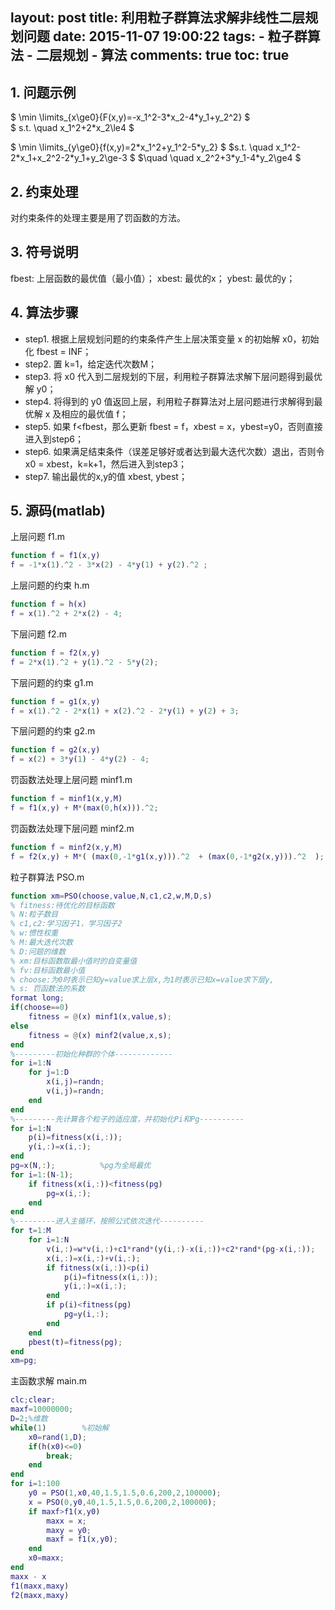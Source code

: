 layout: post
title: 利用粒子群算法求解非线性二层规划问题
date: 2015-11-07 19:00:22
tags: 
	- 粒子群算法
	- 二层规划
	- 算法
comments: true
toc: true
---
## 1. 问题示例 
$ \min \limits_{x\ge0}\{F(x,y)=-x_1^2-3\*x_2-4\*y_1+y_2^2} $  
$ s.t. \quad x_1^2+2\*x_2\le4 $


$ \min \limits_{y\ge0}\{f(x,y)=2\*x_1^2+y_1^2-5\*y_2} $
$s.t. \quad x_1^2-2\*x_1+x_2^2-2\*y_1+y_2\ge-3 $
$\quad \quad x_2^2+3\*y_1-4\*y_2\ge4 $

<!--more-->

## 2. 约束处理

对约束条件的处理主要是用了罚函数的方法。

## 3. 符号说明

fbest: 上层函数的最优值（最小值）；
xbest: 最优的x；
ybest: 最优的y；

## 4. 算法步骤

- step1. 根据上层规划问题的约束条件产生上层决策变量 x 的初始解 x0，初始化 fbest = INF；
- step2. 置 k=1，给定迭代次数M；
- step3. 将 x0 代入到二层规划的下层，利用粒子群算法求解下层问题得到最优解 y0；
- step4. 将得到的 y0 值返回上层，利用粒子群算法对上层问题进行求解得到最优解 x 及相应的最优值 f；
- step5. 如果 f<fbest，那么更新 fbest = f，xbest = x，ybest=y0，否则直接进入到step6；
- step6. 如果满足结束条件（误差足够好或者达到最大迭代次数）退出，否则令 x0 = xbest，k=k+1，然后进入到step3；
- step7. 输出最优的x,y的值 xbest, ybest；  

## 5. 源码(matlab)
  
上层问题 f1.m
``` matlab
function f = f1(x,y)  
f = -1*x(1).^2 - 3*x(2) - 4*y(1) + y(2).^2 ;
```
上层问题的约束 h.m
``` matlab
function f = h(x)
f = x(1).^2 + 2*x(2) - 4;   
```
下层问题 f2.m
``` matlab
function f = f2(x,y)  
f = 2*x(1).^2 + y(1).^2 - 5*y(2);  
```
下层问题的约束 g1.m
``` matlab
function f = g1(x,y)  
f = x(1).^2 - 2*x(1) + x(2).^2 - 2*y(1) + y(2) + 3;  
```
下层问题的约束 g2.m
``` matlab
function f = g2(x,y)  
f = x(2) + 3*y(1) - 4*y(2) - 4;  
```
罚函数法处理上层问题 minf1.m
``` matlab  minf1.m
function f = minf1(x,y,M)  
f = f1(x,y) + M*(max(0,h(x))).^2;  
```
罚函数法处理下层问题 minf2.m
``` matlab
function f = minf2(x,y,M)  
f = f2(x,y) + M*( (max(0,-1*g1(x,y))).^2  + (max(0,-1*g2(x,y))).^2  );  
```
粒子群算法 PSO.m
``` matlab
function xm=PSO(choose,value,N,c1,c2,w,M,D,s)  
% fitness:待优化的目标函数  
% N:粒子数目  
% c1,c2:学习因子1，学习因子2  
% w:惯性权重  
% M:最大迭代次数  
% D:问题的维数  
% xm:目标函数取最小值时的自变量值  
% fv:目标函数最小值  
% choose:为0时表示已知y=value求上层x,为1时表示已知x=value求下层y,  
% s: 罚函数法的系数  
format long;  
if(choose==0)  
    fitness = @(x) minf1(x,value,s);  
else  
    fitness = @(x) minf2(value,x,s);  
end  
%---------初始化种群的个体-------------  
for i=1:N  
    for j=1:D  
        x(i,j)=randn;  
        v(i,j)=randn;  
    end  
end  
%---------先计算各个粒子的适应度，并初始化Pi和Pg----------  
for i=1:N  
    p(i)=fitness(x(i,:));  
    y(i,:)=x(i,:);  
end  
pg=x(N,:);          %pg为全局最优  
for i=1:(N-1);  
    if fitness(x(i,:))<fitness(pg)  
        pg=x(i,:);  
    end  
end  
%---------进入主循环，按照公式依次迭代----------  
for t=1:M  
    for i=1:N  
        v(i,:)=w*v(i,:)+c1*rand*(y(i,:)-x(i,:))+c2*rand*(pg-x(i,:));  
        x(i,:)=x(i,:)+v(i,:);  
        if fitness(x(i,:))<p(i)  
            p(i)=fitness(x(i,:));  
            y(i,:)=x(i,:);  
        end  
        if p(i)<fitness(pg)  
            pg=y(i,:);  
        end  
    end  
    pbest(t)=fitness(pg);  
end  
xm=pg;  
```
主函数求解 main.m
``` matlab
clc;clear;  
maxf=10000000;  
D=2;%维数  
while(1)        %初始解  
    x0=rand(1,D);  
    if(h(x0)<=0)  
        break;  
    end  
end  
for i=1:100  
    y0 = PSO(1,x0,40,1.5,1.5,0.6,200,2,100000);  
    x = PSO(0,y0,40,1.5,1.5,0.6,200,2,100000);  
    if maxf>f1(x,y0)  
        maxx = x;  
        maxy = y0;  
        maxf = f1(x,y0);  
    end  
    x0=maxx;  
end  
maxx - x  
f1(maxx,maxy)  
f2(maxx,maxy)
```